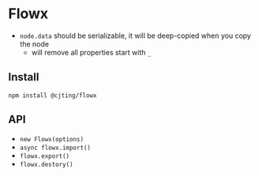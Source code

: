 # Flowx

- `node.data` should be serializable, it will be deep-copied when you copy the node
  - will remove all properties start with `_`

## Install

`npm install @cjting/flowx`

## API

- `new Flowx(options)`
- `async flowx.import()`
- `flowx.export()`
- `flowx.destory()`
